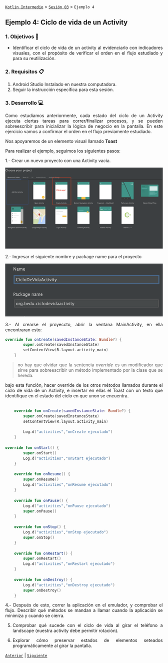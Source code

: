 
[`Kotlin Intermedio`](../../Readme.md) > [`Sesión 03`](../Readme.md) > `Ejemplo 4`

## Ejemplo 4: Ciclo de vida de un Activity

<div style="text-align: justify;">

### 1. Objetivos :dart:

- Identificar el ciclo de vida de un activity al evidenciarlo con indicadores visuales, con el propósito de verificar el orden en el flujo estudiado y para su reutilización.

### 2. Requisitos :clipboard:

1. Android Studio Instalado en nuestra computadora.
2. Seguir la instrucción específica para esta sesión.

### 3. Desarrollo :computer:

Como estudiamos anteriormente, cada estado del ciclo de un Activity ejecuta ciertas tareas para correr/finalizar procesos, y se pueden sobreescribir para inicializar la lógica de negocio en la pantalla. En este ejercicio vamos a confirmar el orden en el flujo previamente estudiado. 

Nos apoyaremos de un elemento visual llamado **Toast**



Para realizar el ejemplo, seguimos los siguientes pasos:

1.- Crear un nuevo proyecto con una Activity vacía.

![](images/01.png)

2.- Ingresar el siguiente nombre y package name para el proyecto

![](images/02.png)

3.- Al crearse el proyeccto, abrir la ventana MainActivity, en ella encontraran esto:

```kotlin
override fun onCreate(savedInstanceState: Bundle?) {
        super.onCreate(savedInstanceState)
        setContentView(R.layout.activity_main)
    }
```
>no hay que olvidar que la sentencia *override* es un modificador que sirve para sobreescribir un método implementado por la clase que se hereda.

bajo esta función, hacer override de los otros métodos llamados durante el ciclo de vida de un Activity, e insertar en ellas el Toast con un texto que identifique en el estado del ciclo en que unon se encuentra.

```kotlin

    override fun onCreate(savedInstanceState: Bundle?) {
        super.onCreate(savedInstanceState)
        setContentView(R.layout.activity_main)
        
        Log.d("activities","onCreate ejecutado")
    }

override fun onStart() {
        super.onStart()
        Log.d("activities","onStart ejecutado")
    }

    override fun onResume() {
        super.onResume()
        Log.d("activities","onResume ejecutado")
    }

    override fun onPause() {
        Log.d("activities","onPause ejecutado")
        super.onPause()
    }

    override fun onStop() {
        Log.d("activities","onStop ejecutado")
        super.onStop()
    }

    override fun onRestart() {
        super.onRestart()
        Log.d("activities","onRestart ejecutado")
    }

    override fun onDestroy() {
        Log.d("activities","onDestroy ejecutado")
        super.onDestroy()
    }
```

4.- Después de esto, correr la aplicación en el emulador, y comprobar el flujo. Describir qué métodos se mandan a llamar cuando la aplicación se minimiza y cuando se cierra.

5. Comprobar qué sucede con el ciclo de vida al girar el teléfono a landscape (nuestra activity debe permitir rotación).

6. Explorar cómo preservar estados de elementos seteados programáticamente al girar la pantalla.


[`Anterior`](../Ejemplo-03/Readme.md) | [`Siguiente`](../Ejemplo-05/Readme.md)




</div>


